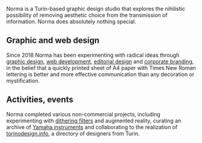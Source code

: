 Norma is a Turin-based graphic design studio that explores the nihilistic possibility of removing aesthetic choice from the transmission of information. Norma does absolutely nothing special.

## Graphic and web design
Since 2018 Norma has been experimenting with radical ideas through [graphic design](https://normadesign.it/en/graphic-design-torino/), [web development](https://normadesign.it/en/web-development-torino/), [editorial design](https://normadesign.it/en/books-editorial-design/) and [corporate branding](https://normadesign.it/en/brand-identity-design/), in the belief that a quickly printed sheet of A4 paper with Times New Roman lettering is better and more effective communication than any decoration or mystification.

## Activities, events
Norma completed various non-commercial projects, including experimenting with [dithering filters](https://normadesign.it/en/dithering-instagram-filter/) and augmented reality, curating an archive of [Yamaha instruments](https://yamahablackboxes.com/) and collaborating to the realization of [torinodesign.info](https://torinodesign.info/), a directory of designers from Turin.
